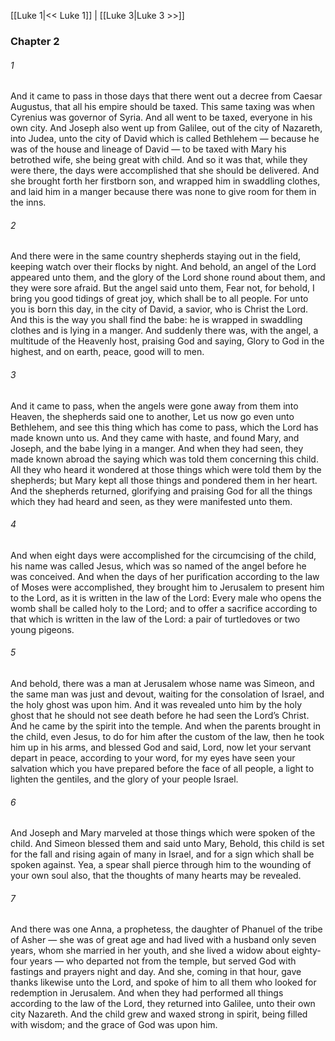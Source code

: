 [[Luke 1|<< Luke 1]]  |  [[Luke 3|Luke 3 >>]]

### Chapter 2
###### 1
And it came to pass in those days that there went out a decree from Caesar Augustus, that all his empire should be taxed. This same taxing was when Cyrenius was governor of Syria. And all went to be taxed, everyone in his own city. And Joseph also went up from Galilee, out of the city of Nazareth, into Judea, unto the city of David which is called Bethlehem — because he was of the house and lineage of David — to be taxed with Mary his betrothed wife, she being great with child. And so it was that, while they were there, the days were accomplished that she should be delivered. And she brought forth her firstborn son, and wrapped him in swaddling clothes, and laid him in a manger because there was none to give room for them in the inns.

###### 2
And there were in the same country shepherds staying out in the field, keeping watch over their flocks by night. And behold, an angel of the Lord appeared unto them, and the glory of the Lord shone round about them, and they were sore afraid. But the angel said unto them, Fear not, for behold, I bring you good tidings of great joy, which shall be to all people. For unto you is born this day, in the city of David, a savior, who is Christ the Lord. And this is the way you shall find the babe: he is wrapped in swaddling clothes and is lying in a manger. And suddenly there was, with the angel, a multitude of the Heavenly host, praising God and saying, Glory to God in the highest, and on earth, peace, good will to men.

###### 3
And it came to pass, when the angels were gone away from them into Heaven, the shepherds said one to another, Let us now go even unto Bethlehem, and see this thing which has come to pass, which the Lord has made known unto us. And they came with haste, and found Mary, and Joseph, and the babe lying in a manger. And when they had seen, they made known abroad the saying which was told them concerning this child. All they who heard it wondered at those things which were told them by the shepherds; but Mary kept all those things and pondered them in her heart. And the shepherds returned, glorifying and praising God for all the things which they had heard and seen, as they were manifested unto them.

###### 4
And when eight days were accomplished for the circumcising of the child, his name was called Jesus, which was so named of the angel before he was conceived. And when the days of her purification according to the law of Moses were accomplished, they brought him to Jerusalem to present him to the Lord, as it is written in the law of the Lord: Every male who opens the womb shall be called holy to the Lord; and to offer a sacrifice according to that which is written in the law of the Lord: a pair of turtledoves or two young pigeons.

###### 5
And behold, there was a man at Jerusalem whose name was Simeon, and the same man was just and devout, waiting for the consolation of Israel, and the holy ghost was upon him. And it was revealed unto him by the holy ghost that he should not see death before he had seen the Lord’s Christ. And he came by the spirit into the temple. And when the parents brought in the child, even Jesus, to do for him after the custom of the law, then he took him up in his arms, and blessed God and said, Lord, now let your servant depart in peace, according to your word, for my eyes have seen your salvation which you have prepared before the face of all people, a light to lighten the gentiles, and the glory of your people Israel.

###### 6
And Joseph and Mary marveled at those things which were spoken of the child. And Simeon blessed them and said unto Mary, Behold, this child is set for the fall and rising again of many in Israel, and for a sign which shall be spoken against. Yea, a spear shall pierce through him to the wounding of your own soul also, that the thoughts of many hearts may be revealed.

###### 7
And there was one Anna, a prophetess, the daughter of Phanuel of the tribe of Asher — she was of great age and had lived with a husband only seven years, whom she married in her youth, and she lived a widow about eighty-four years — who departed not from the temple, but served God with fastings and prayers night and day. And she, coming in that hour, gave thanks likewise unto the Lord, and spoke of him to all them who looked for redemption in Jerusalem. And when they had performed all things according to the law of the Lord, they returned into Galilee, unto their own city Nazareth. And the child grew and waxed strong in spirit, being filled with wisdom; and the grace of God was upon him.